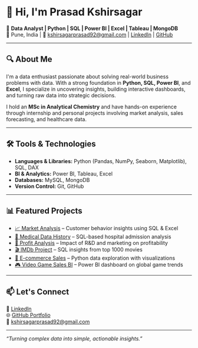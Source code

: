 # 👋 Hi, I'm Prasad Kshirsagar

🎯 **Data Analyst | Python | SQL | Power BI | Excel | Tableau | MongoDB**  
📍 Pune, India | 📧 kshirsagarprasad92@gmail.com | [LinkedIn](https://www.linkedin.com/in/kshirsagarprasad92) | [GitHub](https://github.com/prasadkshir)

---

## 🔍 About Me

I'm a data enthusiast passionate about solving real-world business problems with data. With a strong foundation in **Python, SQL, Power BI**, and **Excel**, I specialize in uncovering insights, building interactive dashboards, and turning raw data into strategic decisions.

I hold an **MSc in Analytical Chemistry** and have hands-on experience through internship and personal projects involving market analysis, sales forecasting, and healthcare data.

---

## 🛠️ Tools & Technologies

- **Languages & Libraries:** Python (Pandas, NumPy, Seaborn, Matplotlib), SQL, DAX
- **BI & Analytics:** Power BI, Tableau, Excel
- **Databases:** MySQL, MongoDB
- **Version Control:** Git, GitHub

---

## 📊 Featured Projects

- [📈 Market Analysis](https://github.com/prasadkshir/Market-Analysis) – Customer behavior insights using SQL & Excel  
- [🏥 Medical Data History](https://github.com/prasadkshir/Medical_Data_History) – SQL-based hospital admission analysis  
- [💸 Profit Analysis](https://github.com/prasadkshir/Profit_Analysis) – Impact of R&D and marketing on profitability  
- [🎬 IMDb Project](https://github.com/prasadkshir/IMDb_Project) – SQL insights from top 1000 movies  
- [🛒 E-commerce Sales](https://github.com/prasadkshir/Ecommerce_Project) – Python data exploration with visualizations  
- [🎮 Video Game Sales BI](https://github.com/prasadkshir/Video_Game_Sales_BI) – Power BI dashboard on global game trends  

---

## 📫 Let's Connect

🔗 [LinkedIn](https://www.linkedin.com/in/kshirsagarprasad92)  
🌐 [GitHub Portfolio](https://github.com/prasadkshir)  
📧 kshirsagarprasad92@gmail.com  


---

_“Turning complex data into simple, actionable insights.”_


